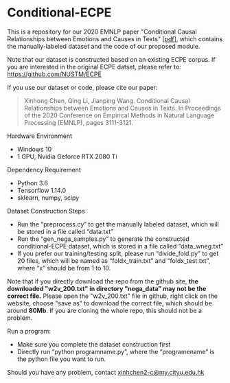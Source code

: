 # Conditional-ECPE
This is a repository for our 2020 EMNLP paper "Conditional Causal Relationships between Emotions and Causes in Texts" \[[pdf](https://www.aclweb.org/anthology/2020.emnlp-main.252.pdf)\], which contains the manually-labeled dataset and the code of our proposed module.

Note that our dataset is constructed based on an existing ECPE corpus. If you are interested in the original ECPE datset, please refer to: https://github.com/NUSTM/ECPE

If you use our dataset or code, please cite our paper:
>Xinhong Chen, Qing Li, Jianping Wang. Conditional Causal Relationships between Emotions and Causes in Texts. In Proceedings of the 2020 Conference on Empirical Methods in Natural Language Processing (EMNLP), pages 3111-3121.

Hardware Environment
- Windows 10
- 1 GPU, Nvidia Geforce RTX 2080 Ti

Dependency Requirement
- Python 3.6
- Tensorflow 1.14.0
- sklearn, numpy, scipy

Dataset Construction Steps
- Run the “preprocess.cy” to get the manually labeled dataset, which will be stored in a file called “data.txt”
- Run the “gen_nega_samples.py” to generate the constructed conditional-ECPE dataset, which is stored in a file called “data_wneg.txt”
-	If you prefer our training/testing split, please run “divide_fold.py” to get 20 files, which will be named as “foldx_train.txt” and “foldx_test.txt”, where “x” should be from 1 to 10.

Note that if you directly download the repo from the github site, **the downloaded "w2v_200.txt" in directory "nega_data" may not be the correct file.** Please open the "w2v_200.txt" file in github, right click on the website, choose "save as" to download the correct file, which should be around **80Mb**. If you are cloning the whole repo, this should not be a problem.

Run a program:
- Make sure you complete the dataset construction first
-	Directly run “python programname.py”, where the “programename” is the python file you want to run.

Should you have any problem, contact xinhchen2-c@my.cityu.edu.hk
